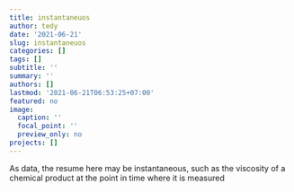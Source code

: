 ```yaml
---
title: instantaneuos
author: tedy
date: '2021-06-21'
slug: instantaneuos
categories: []
tags: []
subtitle: ''
summary: ''
authors: []
lastmod: '2021-06-21T06:53:25+07:00'
featured: no
image:
  caption: ''
  focal_point: ''
  preview_only: no
projects: []
---
```

As data, the resume here may be instantaneous, such as the viscosity of a chemical product at the point in time where it is measured

